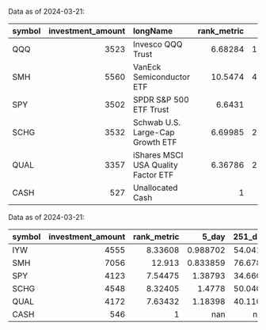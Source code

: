 

 Data as of 2024-03-21:

| symbol   |   investment_amount | longName                            |   rank_metric |    15 day |       1Y | main_category   | category   |   Max60 |    Min60 |
|:---------|--------------------:|:------------------------------------|--------------:|----------:|---------:|:----------------|:-----------|--------:|---------:|
| QQQ      |                3523 | Invesco QQQ Trust                   |       6.68284 |   1.20741 |  45.9347 | EXPERIMENTAL    | AGRSV      | 445.022 | 395.757  |
| SMH      |                5560 | VanEck Semiconductor ETF            |      10.5474  |   4.09703 |  76.6786 | EXPERIMENTAL    | SECTR      | 234.17  | 164.99   |
| SPY      |                3502 | SPDR S&P 500 ETF Trust              |       6.6431  |   2.7124  |  34.6605 | REGULAR         | STBL       | 520.48  | 465.833  |
| SCHG     |                3532 | Schwab U.S. Large-Cap Growth ETF    |       6.69985 |   2.44754 |  50.0403 | REGULAR         | GROW       |  93.16  |  80.5152 |
| QUAL     |                3357 | iShares MSCI USA Quality Factor ETF |       6.36786 |   2.84998 |  40.1105 | REGULAR         | QUAL       | 164.94  | 144.62   |
| CASH     |                 527 | Unallocated Cash                    |       1       | nan       | nan      | REGULAR         | CASH       | nan     | nan      |



 Data as of 2024-03-21:

| symbol   |   investment_amount |   rank_metric |      5_day |   251_day | main_category   | category   |
|:---------|--------------------:|--------------:|-----------:|----------:|:----------------|:-----------|
| IYW      |                4555 |       8.33608 |   0.988702 |   54.0414 | EXPERIMENTAL    | AGRSV      |
| SMH      |                7056 |      12.913   |   0.833859 |   76.6786 | EXPERIMENTAL    | SECTR      |
| SPY      |                4123 |       7.54475 |   1.38793  |   34.6605 | REGULAR         | STBL       |
| SCHG     |                4548 |       8.32405 |   1.4778   |   50.0403 | REGULAR         | GROW       |
| QUAL     |                4172 |       7.63432 |   1.18398  |   40.1105 | REGULAR         | QUAL       |
| CASH     |                 546 |       1       | nan        |  nan      | REGULAR         | CASH       |